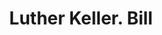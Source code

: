 ---
doi: 10.7916/D8806DS2
date_other: '1890'
date_other_textual: 1890-1899
form: printed ephemera
genre:
- Invoices
name:
- Luther Keller
object_in_context_url: https://biggert.cul.columbia.edu/items/view/ave_biggert_01510
subject_hierarchical_geographic:
- Scranton, Pennsylvania, United States
subject_name:
- Luther Keller
title: Luther Keller. Bill
sort_title: Luther Keller. Bill
call_number: ave_biggert_01510
coordinates:
- 41.410555555555554,-75.6675
pid: ave_biggert_01510
identifiers: ave_biggert_01510
thumbnail: https://derivativo-1.library.columbia.edu/iiif/2/ldpd:344013/full/!256,256/0/native.jpg
permalink: /biggert/ave_biggert_01510/
layout: iiif-image-page
---